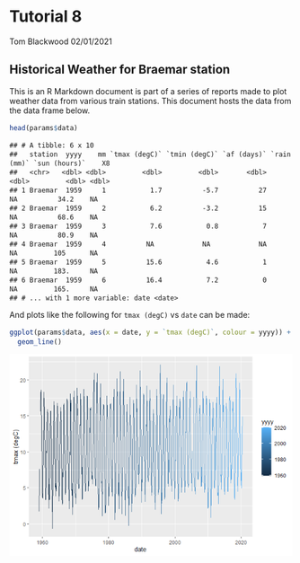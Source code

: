 Tutorial 8
================
Tom Blackwood
02/01/2021

## Historical Weather for Braemar station

This is an R Markdown document is part of a series of reports made to
plot weather data from various train stations. This document hosts the
data from the data frame below.

``` r
head(params$data)
```

    ## # A tibble: 6 x 10
    ##   station  yyyy    mm `tmax (degC)` `tmin (degC)` `af (days)` `rain (mm)` `sun (hours)`    X8
    ##   <chr>   <dbl> <dbl>         <dbl>         <dbl>       <dbl>       <dbl>         <dbl> <dbl>
    ## 1 Braemar  1959     1           1.7          -5.7          27          NA          34.2    NA
    ## 2 Braemar  1959     2           6.2          -3.2          15          NA          68.6    NA
    ## 3 Braemar  1959     3           7.6           0.8           7          NA          80.9    NA
    ## 4 Braemar  1959     4          NA            NA            NA          NA         105      NA
    ## 5 Braemar  1959     5          15.6           4.6           1          NA         183.     NA
    ## 6 Braemar  1959     6          16.4           7.2           0          NA         165.     NA
    ## # ... with 1 more variable: date <date>

And plots like the following for `tmax (degC)` vs `date` can be made:

``` r
ggplot(params$data, aes(x = date, y = `tmax (degC)`, colour = yyyy)) + 
  geom_line()
```

![](Report-Braemar_files/figure-gfm/plot_weather-1.png)<!-- -->
